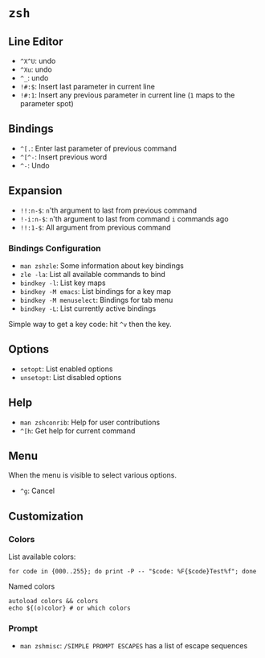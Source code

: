 # `zsh`

## Line Editor

* `^X^U`: undo
* `^Xu`: undo
* `^_`: undo
* `!#:$`: Insert last parameter in current line
* `!#:1`: Insert any previous parameter in current line (`1` maps to the parameter spot)

## Bindings

* `^[.`: Enter last parameter of previous command
* `^[^-`: Insert previous word
* `^-`: Undo

## Expansion

* `!!:n-$`: `n`'th argument to last from previous command
* `!-i:n-$`: `n`'th argument to last from command `i` commands ago
* `!!:1-$`: All argument from previous command

### Bindings Configuration

* `man zshzle`: Some information about key bindings
* `zle -la`: List all available commands to bind
* `bindkey -l`: List key maps
* `bindkey -M emacs`: List bindings for a key map
* `bindkey -M menuselect`: Bindings for tab menu
* `bindkey -L`: List currently active bindings

Simple way to get a key code: hit `^v` then the key.

## Options

* `setopt`: List enabled options
* `unsetopt`: List disabled options

## Help

* `man zshconrib`: Help for user contributions
* `^[h`: Get help for current command

## Menu

When the menu is visible to select various options.

- `^g`: Cancel

## Customization

### Colors

List available colors:

	for code in {000..255}; do print -P -- "$code: %F{$code}Test%f"; done

Named colors

	autoload colors && colors
	echo ${(o)color} # or which colors

### Prompt

* `man zshmisc`: `/SIMPLE PROMPT ESCAPES` has a list of escape sequences
